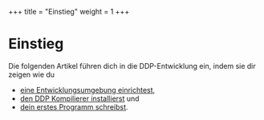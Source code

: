 +++
title = "Einstieg"
weight = 1
+++

# Einstieg

Die folgenden Artikel führen dich in die DDP-Entwicklung ein, indem sie dir zeigen wie du 
* [eine Entwicklungsumgebung einrichtest](/Bedienungsanleitung/DE/Einstieg/Entwicklungs-umgebung%20einrichten), 
* [den DDP Kompilierer installierst](/Bedienungsanleitung/DE/Einstieg/Installation) und
* [dein erstes Programm schreibst](/Bedienungsanleitung/DE/Einstieg/Erstes%20Programm).